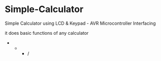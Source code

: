 # Simple-Calculator
Simple Calculator using LCD &amp; Keypad - AVR Microcontroller Interfacing

it does basic functions of any calculator
+ - * / 
